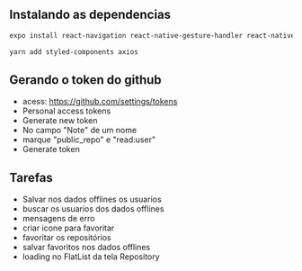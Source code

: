 ## Instalando as dependencias

```sh
expo install react-navigation react-native-gesture-handler react-native-reanimated react-native-screens expo-web-browser
```

```sh
yarn add styled-components axios
```

## Gerando o token do github
- acess: https://github.com/settings/tokens
- Personal access tokens
- Generate new token
- No campo "Note" de um nome
- marque "public_repo" e "read:user"
- Generate token

## Tarefas
- Salvar nos dados offlines os usuarios
- buscar os usuarios dos dados offlines
- mensagens de erro
- criar icone para favoritar
- favoritar os repositórios
- salvar favoritos nos dados offlines
- loading no FlatList da tela Repository
